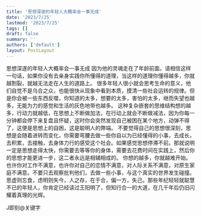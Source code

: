 ```yaml
---
title: '思想深遂的年轻人大概率会一事无成'
date: '2023/7/25'
lastmod: '2023/7/25'
tags: []
draft: false
summary: ''
authors: ['default']
layout: PostLayout
---
```


思想深遂的年轻人大概率会一事无成
因为他的灵魂走在了年龄前面。请相信这样一句话，如果你没有去亲身实践你所懂得的道理，当这样的道理你懂得越多，你就越割裂，就越无法走在人生的道路上。
很多年轻人很小就会思考生命的意义，他们自觉不是乌合之众，也能很快从现象中看到本质，摸清一些社会运转的规律。但是你会被一些东西反噬，你知道的太多，想要的太多，害怕的太多，继而失望也越多，无能为力的感觉和生活的灰色地带也越多。
这种复杂嵌套的思维结构想的越多，行动力就越低，在思想上不断做加法，在行动上就会不断做减法，因为你每一分钟都会停下来复盘且怀疑，这时你会突然发现自己被困在某个地方，动弹不得了，这便是思想上的自困，这是聪明人的弊端。
不要觉得自己的思想很深刻，思想是会随着进转而变化，你需要弯腰去做一些你自以为已经懂得的小事，去成长，去积累，去接触，去身体力行的感受这个社会。如果感觉思想停滞不前。那就说明一定是思想走得太快，你需要去等等你的身体，需要去花费时间在实践上，然后你的思想才能更进一步，这二者永远是相辅相成的。
你想的越多，你就越难开始。也许你对工作不满意，也许你对自己的恋情不满意，对人际关系不满意，对原生家庭不满意。不要只去观察批判他们，去做一些小事，与这个真实的世界发生碰撞。思虚则忘食，虑明则失今，人之存，在于合，偏一方，失己。那些年纪轻轻就聪慧不已的年轻人，你肯定已经读过王阳明了，但知行合一的大道，在几千年后仍旧闪耀着真理的光辉。

J即刻@关键字